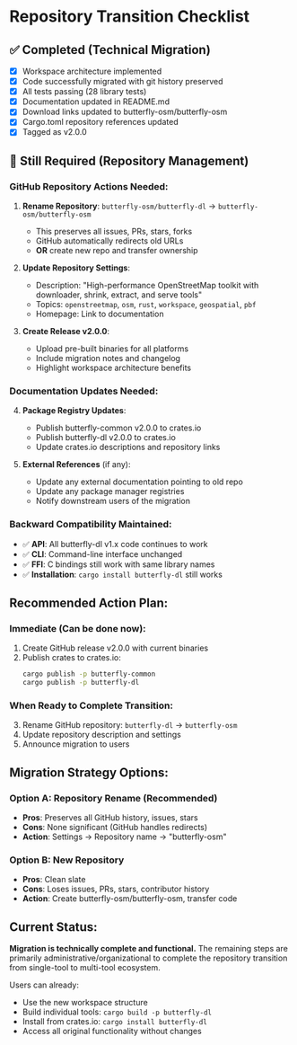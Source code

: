 # Repository Transition Checklist

## ✅ Completed (Technical Migration)
- [x] Workspace architecture implemented
- [x] Code successfully migrated with git history preserved
- [x] All tests passing (28 library tests)
- [x] Documentation updated in README.md
- [x] Download links updated to butterfly-osm/butterfly-osm
- [x] Cargo.toml repository references updated
- [x] Tagged as v2.0.0

## 🚧 Still Required (Repository Management)

### GitHub Repository Actions Needed:
1. **Rename Repository**: `butterfly-osm/butterfly-dl` → `butterfly-osm/butterfly-osm`
   - This preserves all issues, PRs, stars, forks
   - GitHub automatically redirects old URLs
   - **OR** create new repo and transfer ownership

2. **Update Repository Settings**:
   - Description: "High-performance OpenStreetMap toolkit with downloader, shrink, extract, and serve tools"
   - Topics: `openstreetmap`, `osm`, `rust`, `workspace`, `geospatial`, `pbf`
   - Homepage: Link to documentation

3. **Create Release v2.0.0**:
   - Upload pre-built binaries for all platforms
   - Include migration notes and changelog
   - Highlight workspace architecture benefits

### Documentation Updates Needed:
4. **Package Registry Updates**:
   - Publish butterfly-common v2.0.0 to crates.io
   - Publish butterfly-dl v2.0.0 to crates.io  
   - Update crates.io descriptions and repository links

5. **External References** (if any):
   - Update any external documentation pointing to old repo
   - Update any package manager registries
   - Notify downstream users of the migration

### Backward Compatibility Maintained:
- ✅ **API**: All butterfly-dl v1.x code continues to work
- ✅ **CLI**: Command-line interface unchanged
- ✅ **FFI**: C bindings still work with same library names
- ✅ **Installation**: `cargo install butterfly-dl` still works

## Recommended Action Plan:

### Immediate (Can be done now):
1. Create GitHub release v2.0.0 with current binaries
2. Publish crates to crates.io:
   ```bash
   cargo publish -p butterfly-common
   cargo publish -p butterfly-dl
   ```

### When Ready to Complete Transition:
3. Rename GitHub repository: `butterfly-dl` → `butterfly-osm`
4. Update repository description and settings
5. Announce migration to users

## Migration Strategy Options:

### Option A: Repository Rename (Recommended)
- **Pros**: Preserves all GitHub history, issues, stars
- **Cons**: None significant (GitHub handles redirects)
- **Action**: Settings → Repository name → "butterfly-osm"

### Option B: New Repository  
- **Pros**: Clean slate
- **Cons**: Loses issues, PRs, stars, contributor history
- **Action**: Create butterfly-osm/butterfly-osm, transfer code

## Current Status:
**Migration is technically complete and functional.** The remaining steps are primarily administrative/organizational to complete the repository transition from single-tool to multi-tool ecosystem.

Users can already:
- Use the new workspace structure
- Build individual tools: `cargo build -p butterfly-dl`
- Install from crates.io: `cargo install butterfly-dl`
- Access all original functionality without changes